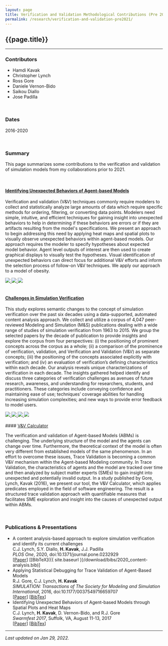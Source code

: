 ```yaml
---
layout: page
title: Verification and Validation Methodological Contributions (Pre 2021)
permalink: /research/verification-and-validation-pre2021/
---
```


## {{page.title}}

<hr/>

### Contributors
- Hamdi Kavak
- Christopher Lynch
- Ross Gore
- Daniele Vernon-Bido
- Saikou Diallo
- Jose Padilla

<br/>

### Dates
2016-2020

<br/>

### Summary
This page summarizes some contributions to the verification and validation of simulation models from my collaborations prior to 2021.

<br/>

#### <u>Identifying Unexpected Behaviors of Agent-based Models</u>

Verification and validation (V&amp;V) techniques commonly require modelers to collect and statistically analyze large amounts of data which require specific methods for ordering, filtering, or converting data points. Modelers need simple, intuitive, and efficient techniques for gaining insight into unexpected behaviors to help in determining if these behaviors are errors or if they are artifacts resulting from the model's specifications. We present an approach to begin addressing this need by applying heat maps and spatial plots to visually observe unexpected behaviors within agent-based models. Our approach requires the modeler to specify hypotheses about expected model behavior. Agent level outputs of interest are then used to create graphical displays to visually test the hypotheses. Visual identification of unexpected behaviors can direct focus for additional V&amp;V efforts and inform the selection process of follow-on V&amp;V techniques. We apply our approach to a model of obesity.

   <div id="vv-cont-gallery">
    <a href="{{ site.baseurl }}/images/research/v-and-v/heatmap/hm_methodology.jpg" data-toggle="lightbox" data-gallery="attraction-gallery" class="col-sm-4" data-title="Methodology" data-footer="Methodology for visually identifying unexpected behaviors of ABMs to gather insight">
        <img width="{{site.thumbnail_width}}" src="{{ site.baseurl }}/images/research/v-and-v/heatmap/hm_methodology.jpg" class="img-fluid">
    </a>
    <a href="{{ site.baseurl }}/images/research/v-and-v/heatmap/hm_population_density.jpg" data-toggle="lightbox" data-gallery="attraction-gallery" class="col-sm-4" data-title="Heatmap 1" data-footer="Density of people classified as obese.">
        <img width="{{site.thumbnail_width}}" src="{{ site.baseurl }}/images/research/v-and-v/heatmap/hm_population_density.jpg" class="img-fluid">
    </a>
    <a href="{{ site.baseurl }}/images/research/v-and-v/heatmap/hm_high_calory_meals.jpg" data-toggle="lightbox" data-gallery="attraction-gallery" class="col-sm-4" data-title="Heatmap 2" data-footer="Density of high calorie meals sold.">
        <img width="{{site.thumbnail_width}}" src="{{ site.baseurl }}/images/research/v-and-v/heatmap/hm_high_calory_meals.jpg" class="img-fluid">
    </a>
  </div>

<br/>

#### <u>Challenges in Simulation Verification</u>

This study explores semantic changes to the concept of simulation verification over the past six decades using a data-supported, automated content analysis approach. We collect and utilize a corpus of 4,047 peer-reviewed Modeling and Simulation (M&S) publications dealing with a wide range of studies of simulation verification from 1963 to 2015. We group the selected papers by the decade of publication to provide insights and explore the corpus from four perspectives: (i) the positioning of prominent concepts across the corpus as a whole; (ii) a comparison of the prominence of verification, validation, and Verification and Validation (V&V) as separate concepts; (iii) the positioning of the concepts associated explicitly with verification; and (iv) an evaluation of verification’s defining characteristics within each decade. Our analysis reveals unique characterizations of verification in each decade. The insights gathered helped identify and discuss three categories of verification challenges as avenues of future research, awareness, and understanding for researchers, students, and practitioners. These categories include conveying confidence and maintaining ease of use; techniques’ coverage abilities for handling increasing simulation complexities; and new ways to provide error feedback to model users.
 
<div id="vv-challenges-gallery">
    <a href="{{ site.baseurl }}/images/research/v-and-v/verification-challenges/1approach.png" data-toggle="lightbox" data-gallery="challenges-gallery" class="col-sm-4" data-title="Title" data-footer="Footer">
        <img width="{{site.thumbnail_width}}" src="{{ site.baseurl }}/images/research/v-and-v/verification-challenges/1approach.png" class="img-fluid">
    </a>
       <a href="{{ site.baseurl }}/images/research/v-and-v/verification-challenges/2paper-venues.png" data-toggle="lightbox" data-gallery="challenges-gallery" class="col-sm-4" data-title="Title" data-footer="Footer">
        <img width="{{site.thumbnail_width}}" src="{{ site.baseurl }}/images/research/v-and-v/verification-challenges/2paper-venues.png" class="img-fluid">
    </a>
       <a href="{{ site.baseurl }}/images/research/v-and-v/verification-challenges/3correlations.png" data-toggle="lightbox" data-gallery="challenges-gallery" class="col-sm-4" data-title="Title" data-footer="Footer">
        <img width="{{site.thumbnail_width}}" src="{{ site.baseurl }}/images/research/v-and-v/verification-challenges/3correlations.png" class="img-fluid">
    </a>
       <a href="{{ site.baseurl }}/images/research/v-and-v/verification-challenges/4prominance.png" data-toggle="lightbox" data-gallery="challenges-gallery" class="col-sm-4" data-title="Title" data-footer="Footer">
        <img width="{{site.thumbnail_width}}" src="{{ site.baseurl }}/images/research/v-and-v/verification-challenges/4prominance.png" class="img-fluid">
    </a>

  </div>

<br/>
#### <u>V&amp;V Calculator</u>

The verification and validation of Agent-based Models (ABMs) is challenging. The underlying structure of the model and the agents can change over time. Furthermore, the theoretical context of the model is often very different from established models of the same phenomenon. In an effort to overcome these issues, Trace Validation is becoming a common V&V mechanism within the Agent-based Modeling community. In Trace Validation, the characteristics of agents and the model are tracked over time and then analyzed by subject matter experts (SMEs) to gain insight into unexpected and potentially invalid output. In a study published by Gore, Lynch, Kavak (2016), we present our tool, the V&V Calculator, which applies predicates employed in the field of software engineering. The result is a structured trace validation approach with quantifiable measures that facilitates SME exploration and insight into the causes of unexpected output within ABMs.

<br/>

### Publications & Presentations

- A content analysis-based approach to explore simulation verification and identify its current challenges   
  C.J. Lynch, S.Y. Diallo, <strong>H. Kavak</strong>, J.J. Padilla   
  <em>PLOS One</em>, 2020, doi:10.1371/journal.pone.0232929  
  [<a title="Paper" href="http://dx.plos.org/10.1371/journal.pone.0232929">Paper</a>]
  [[BibTeX]({{ site.baseurl }}/download/bibs/2020_content-analysis.bib)]
- Applying Statistical Debugging for Trace Validation of Agent-Based Models  
  R.J. Gore, C.J. Lynch, <strong>H. Kavak</strong>  
  <em>SIMULATION: Transactions of The Society for Modeling and Simulation International</em>, 2016, doi:10.1177/0037549716659707  
  [<a title="Paper" href="{{ site.baseurl }}/download/pubs/SIMULATION_2016_Accepted.pdf">Paper</a>]
  [<a title="BibTeX" href="{{ site.baseurl }}/download/bibs/2016_j_stat.bib">BibTex</a>]
- Identifying Unexpected Behaviors of Agent-based Models through Spatial Plots and Heat Maps  
  C.J. Lynch, <strong>H. Kavak</strong>, D. Vernon-Bido, and R.J. Gore  
  <em>Swarmfest 2017</em>, Suffolk, VA, August 11-13, 2017  
  [<a title="RG Archive" href="https://www.researchgate.net/publication/320357182_Identifying_Unexpected_Behaviors_of_Agent-based_Models_through_Spatial_Plots_and_Heat_Maps">Paper</a>]
  [<a title="BibTeX" href="{{ site.baseurl }}/download/bibs/2017_heat_map.bib">BibTex</a>]


<hr/>

*Last updated on Jan 29, 2022.*  

<script>
	  lightGallery(document.getElementById('vv-cont-gallery'), {
	    thumbnail:true,
	    animateThumb: true,
	    showThumbByDefault: true
	}); 
	</script>

<script>
	  lightGallery(document.getElementById('vv-challenges-gallery'), {
	    thumbnail:true,
	    animateThumb: true,
	    showThumbByDefault: true
	}); 
	</script>